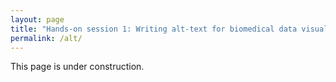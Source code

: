 ```yaml
---
layout: page
title: "Hands-on session 1: Writing alt-text for biomedical data visualization figures (Communication)"
permalink: /alt/
---
```


This page is under construction.
